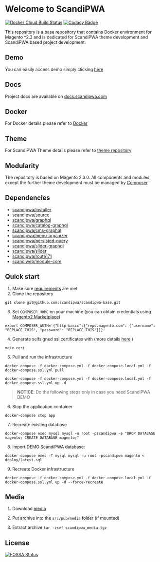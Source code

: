 # Welcome to ScandiPWA
[![Docker Cloud Build Status](https://img.shields.io/docker/cloud/build/scandipwa/base.svg)](https://hub.docker.com/r/scandipwa/base)
[![Codacy Badge](https://api.codacy.com/project/badge/Grade/d90631c26cab4c459180a57a2b1268dc)](https://www.codacy.com/app/ScandiPWA/scandipwa-base?utm_source=github.com&amp;utm_medium=referral&amp;utm_content=scandipwa/scandipwa-base&amp;utm_campaign=Badge_Grade)

This repository is a base repository that contains Docker environment for Magento ^2.3 and is dedicated for ScandiPWA
 theme development and ScandiPWA based project development.

## Demo
You can easily access demo simply clicking [here](https://demo.scandipwa.com)

## Docs
Project docs are available on [docs.scandipwa.com](https://docs.scandipwa.com/#/)
 
## Docker
For Docker details please refer to [Docker](./DOCKER.md)

## Theme
For ScandiPWA Theme details please refer to [theme repository](https://github.com/scandipwa/base-theme)


## Modularity
The repository is based on Magento 2.3.0. All components and modules, except the further theme development must be 
managed by [Composer](https://getcomposer.org)

## Dependencies
-   [scandipwa/installer](https://github.com/scandipwa/installer)
-   [scandipwa/source](https://github.com/scandipwa/base-theme)
-   [scandipwa/graphql](https://github.com/scandipwa/graphql)
-   [scandipwa/catalog-graphql](https://github.com/scandipwa/catalog-graphql)
-   [scandipwa/cms-graphql](https://github.com/scandipwa/cms-graphql)
-   [scandipwa/menu-organizer](https://github.com/scandipwa/menu-organizer)
-   [scandipwa/persisted-query](https://github.com/scandipwa/persisted-query)
-   [scandipwa/slider-graphql](https://github.com/scandipwa/slider-graphql)
-   [scandipwa/slider](https://github.com/scandipwa/slider)
-   [scandipwa/route171](https://github.com/scandipwa/route717)
-   [scandiweb/module-core](https://github.com/scandiwebcom/Scandiweb-Assets-Core)

## Quick start
1.  Make sure [requirements](https://docs.scandipwa.com/#/docker/A-requirements) are met
2.  Clone the repository
```console
git clone git@github.com:scandipwa/scandipwa-base.git
```
3.  Set `COMPOSER_HOME` on your machine (you can obtain credentials using [Magento2 Marketplace](https://account.magento.com/applications/customer/login/))
```console
export COMPOSER_AUTH='{"http-basic":{"repo.magento.com": {"username": "REPLACE_THIS", "password": "REPLACE_THIS"}}}'
```

4.  Generate selfsigned ssl certificates with (more details [here](docs/G-SSL-container.md) )
```console
make cert
```

5.  Pull and run the infrastructure
```console
docker-compose -f docker-compose.yml -f docker-compose.local.yml -f docker-compose.ssl.yml pull
``` 
```console
docker-compose -f docker-compose.yml -f docker-compose.local.yml -f docker-compose.ssl.yml up -d
```

> **NOTICE**: Do the following steps only in case you need ScandiPWA DEMO

6.  Stop the application container 
```console
docker-compose stop app
```
7.  Recreate existing database 
```console
docker-compose exec mysql mysql -u root -pscandipwa -e "DROP DATABASE magento; CREATE DATABASE magento;"
```
8.  Import DEMO ScandiPWA database: 
```console
docker-compose exec -T mysql mysql -u root -pscandipwa magento < deploy/latest.sql
```
9.  Recreate Docker infrastructure
```console
docker-compose -f docker-compose.yml -f docker-compose.local.yml -f docker-compose.ssl.yml up -d --force-recreate
```

## Media
1) Download [media](https://scandipwa-public-assets.s3-eu-west-1.amazonaws.com/2.2.x-media.tar.gz)

2) Put archive into the `src/pub/media` folder (if mounted)

3) Extract archive `tar -zxvf scandipwa_media.tgz`

## License
[![FOSSA Status](https://app.fossa.io/api/projects/git%2Bgithub.com%2Fscandipwa%2Fscandipwa-base.svg?type=large)](https://app.fossa.io/projects/git%2Bgithub.com%2Fscandipwa%2Fscandipwa-base?ref=badge_large)

